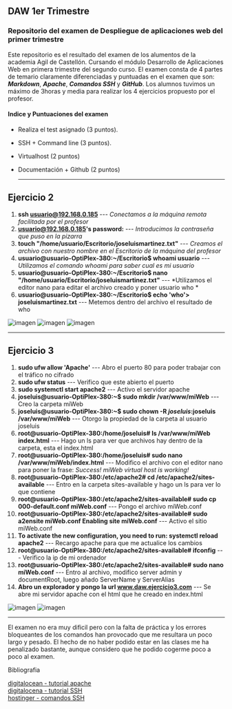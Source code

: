## DAW 1er Trimestre
### Repositorio del examen de Despliegue de aplicaciones web del primer trimestre

Este repositorio es el resultado del examen de los alumentos de la academia Agil de Castellón. Cursando el módulo Desarrollo de Aplicaciones Web en primera trimestre del segundo curso.
El examen consta de 4 partes de temario claramente diferenciadas y puntuadas en el examen que son: ***Markdown***, ***Apache***, ***Comandos SSH*** y ***GitHub***.
Los alumnos tuvimos un máximo de 3horas y media para realizar los 4 ejercicios propuesto por el profesor.

#### Indice y Puntuaciones del examen
* Realiza el test asignado (3 puntos).

* SSH + Command line (3 puntos).

* Virtualhost (2 puntos)

* Documentación + Github (2 puntos)

  ___

  
## Ejercicio 2

1. **ssh usuario@192.168.0.185** --- *Conectamos a la máquina remota facilitada por el profesor*
2. **usuario@192.168.0.185's password:** --- *Introducimos la contraseña que puso en la pizarra*
3. **touch  "/home/usuario/Escritorio/joseluismartinez.txt"** --- *Creamos el archivo con nuestro nombre en el Escritorio de la máquina del profesor*
4. **usuario@usuario-OptiPlex-380:~/Escritorio$ whoami     usuario** --- *Utilizamos el comando whoami para saber cual es mi usuario*
5. **usuario@usuario-OptiPlex-380:~/Escritorio$ nano "/home/usuario/Escritorio/joseluismartinez.txt"** --- *Utilizamos el editor nano para editar el archivo creado y poner usuario who *
6. **usuario@usuario-OptiPlex-380:~/Escritorio$ echo 'who'> joseluismartinez.txt** --- Metemos dentro del archivo el resultado de who

   
![imagen](https://github.com/user-attachments/assets/b1def598-b43e-437b-b218-9ccf7fcba614)
![imagen](https://github.com/user-attachments/assets/5f2be482-b839-40d1-b80c-b06fcf32dfe6)
![imagen](https://github.com/user-attachments/assets/154cd242-def9-43f9-9e1c-d4caa9adf57c)

___

## Ejercicio 3

1. **sudo ufw allow 'Apache'** --- Abro el puerto 80 para poder trabajar con el tráfico no cifrado
2. **sudo ufw status** --- Verifico que este abierto el puerto
3. **sudo systemctl start apache2** --- Activo el servidor apache
4. **joseluis@usuario-OptiPlex-380:~$ sudo mkdir /var/www/miWeb** --- Creo la carpeta miWeb
5. **joseluis@usuario-OptiPlex-380:~$ sudo chown -R $joseluis:$joseluis /var/www/miWeb** --- Otorgo la propiedad de la carpeta al usuario joseluis
6. **root@usuario-OptiPlex-380:/home/joseluis# ls /var/www/miWeb
index.html** --- Hago un ls para ver que archivos hay dentro de la carpeta, esta el index.html
7. **root@usuario-OptiPlex-380:/home/joseluis# sudo nano /var/www/miWeb/index.html** --- Modifico el archivo con el editor nano para poner la frase: *Success! miWeb virtual host is working!*
8. **root@usuario-OptiPlex-380:/etc/apache2# cd /etc/apache2/sites-available** --- Entro en la carpeta sites-available y hago un ls para ver lo que contiene
9. **root@usuario-OptiPlex-380:/etc/apache2/sites-available# sudo cp 000-default.conf miWeb.conf** --- Pongo el archivo miWeb.conf
10. **root@usuario-OptiPlex-380:/etc/apache2/sites-available# sudo a2ensite miWeb.conf
Enabling site miWeb.conf** --- Activo el sitio miWeb.conf
11. **To activate the new configuration, you need to run:
  systemctl reload apache2** --- Recargo apache para que me actualice los cambios
12. **root@usuario-OptiPlex-380:/etc/apache2/sites-available# ifconfig** --- Verifico la ip de mi ordenador
13. **root@usuario-OptiPlex-380:/etc/apache2/sites-available# sudo nano miWeb.conf** --- Entro al archivo, modifico server admin y documentRoot, luego añado ServerName y ServerAlias
14. **Abro un explorador y pongo la url www.daw.ejercicio3.com** --- Se abre mi servidor apache con el html que he creado en index.html


![imagen](https://github.com/user-attachments/assets/9d1fee75-d881-4365-8322-088b7ccd82a0)
![imagen](https://github.com/user-attachments/assets/4e423345-7778-4cb8-b4f5-22752802ec88)

___

El examen no era muy dificil pero con la falta de práctica y los errores bloqueantes de los comandos han provocado que me resultara un poco largo y pesado.
El hecho de no haber podido estar en las clases me ha penalizado bastante, aunque considero que he podido cogerme poco a poco al examen.

Bibliografia

[digitalocean - tutorial apache](https://www.digitalocean.com/community/tutorials/how-to-install-the-apache-web-server-on-ubuntu-20-04-es?authuser=0)  
[digitalocena - tutorial SSH](https://www.digitalocean.com/community/tutorials/how-to-use-ssh-to-connect-to-a-remote-server-es?authuser=0)  
[hostinger - comandos SSH](https://www.hostinger.es/tutoriales/linux-comandos?authuser=0)  











